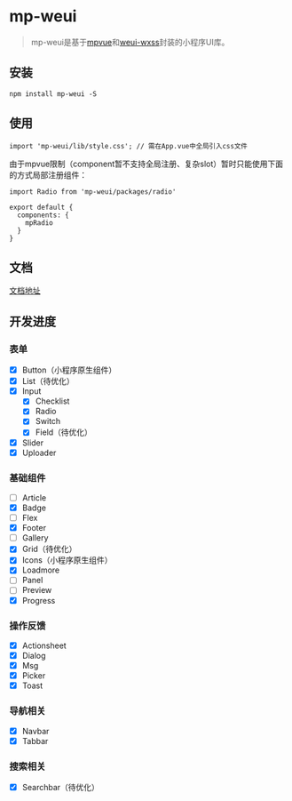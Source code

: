  # mp-weui

> mp-weui是基于[mpvue](https://github.com/Meituan-Dianping/mpvue)和[weui-wxss](https://github.com/Tencent/weui-wxss)封装的小程序UI库。

## 安装

    npm install mp-weui -S

## 使用

    import 'mp-weui/lib/style.css'; // 需在App.vue中全局引入css文件

由于mpvue限制（component暂不支持全局注册、复杂slot）暂时只能使用下面的方式局部注册组件：

    import Radio from 'mp-weui/packages/radio'

    export default {
      components: {
        mpRadio
      }
    }

## 文档

[文档地址](https://youngluo.github.io/mp-weui)

## 开发进度

### 表单
- [x] Button（小程序原生组件）
- [x] List（待优化）
- [x] Input
  - [x] Checklist
  - [x] Radio
  - [x] Switch
  - [x] Field（待优化）
- [x] Slider
- [x] Uploader

### 基础组件
- [ ] Article
- [x] Badge
- [ ] Flex
- [x] Footer
- [ ] Gallery
- [x] Grid（待优化）
- [x] Icons（小程序原生组件）
- [x] Loadmore
- [ ] Panel
- [ ] Preview
- [x] Progress

### 操作反馈
- [x] Actionsheet
- [x] Dialog
- [x] Msg
- [x] Picker
- [x] Toast

### 导航相关
- [x] Navbar
- [x] Tabbar

### 搜索相关
- [x] Searchbar（待优化）
